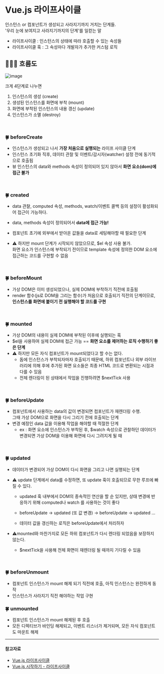 # Vue.js 라이프사이클

인스턴스 or 컴포넌트가 생성되고 사라지기까지 거치는 단계들.  
'우리 눈에 보여지고 사라지기까지의 단계'를 일컫는 말



- 라이프사이클 : 인스턴스의 상태에 따라 호출할 수 있는 속성들
- 라이프사이클 훅 : 그 속성마다 개발자가 추가한 커스텀 로직


## 👩🏻‍💻 흐름도
![image](https://github.com/SeoYeonBae/CS_study/assets/63834758/e5090d56-1b6c-4baa-be7b-61c49fb2e415)


크게 4단계로 나누면
1. 인스턴스의 생성 (create)
2. 생성된 인스턴스를 화면에 부착 (mount)
3. 화면에 부착된 인스턴스의 내용 갱신 (update)
4. 인스턴스가 소멸 (destroy)

<br>
     
  
### 🍀 beforeCreate
- 인스턴스가 생성되고 나서 **가장 처음으로 실행되는** 라이프 사이클 단계
- 인스턴스 초기화 직후, 데이터 관찰 및 이벤트/감시자(watcher) 설정 전에 동기적으로 호출됨  
- 뷰 인스턴스의 data와 methods 속성이 정의되어 있지 않아서 **화면 요소(dom)에 접근 불가**

<br>

### 🍀 created
- data 관찰, computed 속성, methods, watch/이벤트 콜백 등의 설정이 활성화되어 접근이 가능하다.
- data, methods 속성이 정의되어서 **data에 접근 가능!**
- 컴포넌트 초기에 외부에서 받아온 값들을 data로 세팅해야할 때 필요한 단계

- ⚠️ 하지만 mount 단계가 시작되지 않았으므로, $el 속성 사용 불가.  
화면 요소가 인스턴스에 부착되기 전이므로 template 속성에 정의한 DOM 요소에 접근하는 코드를 구현할 수 없음

<br>

### 🍀 beforeMount

- 가상 DOM은 이미 생성되었으나, 실제 DOM에 부착하기 직전에 호출됨
- render 함수(js로 DOM을 그리는 함수)가 처음으로 호출되기 직전의 단계이므로, **인스턴스를 화면에 붙이기 전 실행해야 할 코드를 구현**

<br>

### 🍀 mounted
- 가상 DOM의 내용이 실제 DOM에 부착된 이후에 실행되는 훅
- $el을 사용하여 실제 DOM에 접근 가능 == **화면 요소를 제어하는 로직 수행하기 좋은 단계**
- ⚠️ 하지만 모든 자식 컴포넌트가 mount되었다고 할 수는 없다.
    - 돔에 인스턴스가 부착되자마자 호출되기 때문에, 하위 컴포넌트나 외부 라이브러리에 의해
후에 추가된 화면 요소들은 최종 HTML 코드로 변환되는 시점과 다를 수 있음
    - 전체 렌더링이 된 상태에서 작업을 진행하려면 $nextTick 사용

<br>

### 🍀 beforeUpdate
- 컴포넌트에서 사용하는 data의 값이 변경되면 컴포넌트가 재렌더링 수행.  
그때 가상 DOM으로 화면을 다시 그리기 전에 호출되는 단계
- 변경 예정인 data 값을 이용해 작업을 해야할 때 적절한 단계
    - ex : 화면 요소에 인스턴스가 부착된 후, $watch 속성으로 관찰하던 데이터가 변경되면 가상 DOM을 이용해 화면에 다시 그려지게 될 때

<br>


### 🍀 updated

- 데이터가 변경되어 가상 DOM이 다시 화면을 그리고 나면 실행되는 단계

- ⚠️ update 단계에서 data를 수정하면, 또 update 훅이 호출되므로 무한 루프에 빠질 수 있다.

    - updated 훅 내부에서 DOM의 종속적인 연산을 할 순 있지만, 상태 변경에 반응하기 위해 computed나 watch 를 사용하는 것이 좋다

    - beforeUpdate -> updated (또 값 변경) -> beforeUpdate -> updated ...

    - 데이터 값을 갱신하는 로직은 beforeUpdate에서 처리하자

- ⚠️mounted와 마찬가지로 모든 하위 컴포넌트가 다시 렌더링 되었음을 보장하지 않는다.
    - $nextTick을 사용해 전체 화면이 재렌더링 될 때까지 기다릴 수 있음

<br>

### 🍀 beforeUnmount
- 컴포넌트 인스턴스가 mount 해제 되기 직전에 호출, 아직 인스턴스는 완전하게 동작
- 인스턴스가 사라지기 직전 해야하는 작업 구현

### 🍀 unmounted
- 컴포넌트 인스턴스가 mount 해제된 후 호출
- 모든 디렉티브가 바인딩 해제되고, 이벤트 리스너가 제거되며, 모든 자식 컴포넌트도 마운트 해제




<hr>

#### 참고자료
- [Vue.js 라이프사이클](https://velog.io/@uoayop/Vue.js-%EB%9D%BC%EC%9D%B4%ED%94%84-%EC%82%AC%EC%9D%B4%ED%81%B4)
- [Vue.js 시작하기 - 라이프사이클](https://developerjournal.tistory.com/5)
